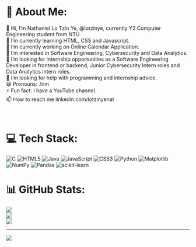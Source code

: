 # 💫 About Me:
👋 Hi, I’m Nathaniel Lo Tzin Ye, @lotzinye, currently Y2 Computer Engineering student from NTU <br>🌱 I’m currently learning HTML, CSS and Javascript.<br>🔭 I’m currently working on Online Calendar Application.<br>👀 I’m interested in Software Engineering, Cybersecurity and Data Analytics.<br>👯 I’m looking for internship opportunities as a Software Engineering Developer in frontend or backend, Junior Cybersecurity Intern roles and Data Analytics intern roles.<br>🤝 I’m looking for help with programming and internship advice.<br>😄 Pronouns: .him<br>⚡ Fun fact: I have a YouTube channel.<br>📫 How to reach me linkedin.com/lotzinyenat<br><br><br>


# 💻 Tech Stack:
![C](https://img.shields.io/badge/c-%2300599C.svg?style=for-the-badge&logo=c&logoColor=white) ![HTML5](https://img.shields.io/badge/html5-%23E34F26.svg?style=for-the-badge&logo=html5&logoColor=white) ![Java](https://img.shields.io/badge/java-%23ED8B00.svg?style=for-the-badge&logo=openjdk&logoColor=white) ![JavaScript](https://img.shields.io/badge/javascript-%23323330.svg?style=for-the-badge&logo=javascript&logoColor=%23F7DF1E) ![CSS3](https://img.shields.io/badge/css3-%231572B6.svg?style=for-the-badge&logo=css3&logoColor=white) ![Python](https://img.shields.io/badge/python-3670A0?style=for-the-badge&logo=python&logoColor=ffdd54) ![Matplotlib](https://img.shields.io/badge/Matplotlib-%23ffffff.svg?style=for-the-badge&logo=Matplotlib&logoColor=black) ![NumPy](https://img.shields.io/badge/numpy-%23013243.svg?style=for-the-badge&logo=numpy&logoColor=white) ![Pandas](https://img.shields.io/badge/pandas-%23150458.svg?style=for-the-badge&logo=pandas&logoColor=white) ![scikit-learn](https://img.shields.io/badge/scikit--learn-%23F7931E.svg?style=for-the-badge&logo=scikit-learn&logoColor=white)
# 📊 GitHub Stats:
![](https://github-readme-stats.vercel.app/api?username=lotzinye&theme=dark&hide_border=true&include_all_commits=false&count_private=false)<br/>
![](https://github-readme-streak-stats.herokuapp.com/?user=lotzinye&theme=dark&hide_border=true)<br/>
![](https://github-readme-stats.vercel.app/api/top-langs/?username=lotzinye&theme=dark&hide_border=true&include_all_commits=false&count_private=false&layout=compact)

---
[![](https://visitcount.itsvg.in/api?id=lotzinye&icon=0&color=0)](https://visitcount.itsvg.in)

<!-- Proudly created with GPRM ( https://gprm.itsvg.in ) -->
